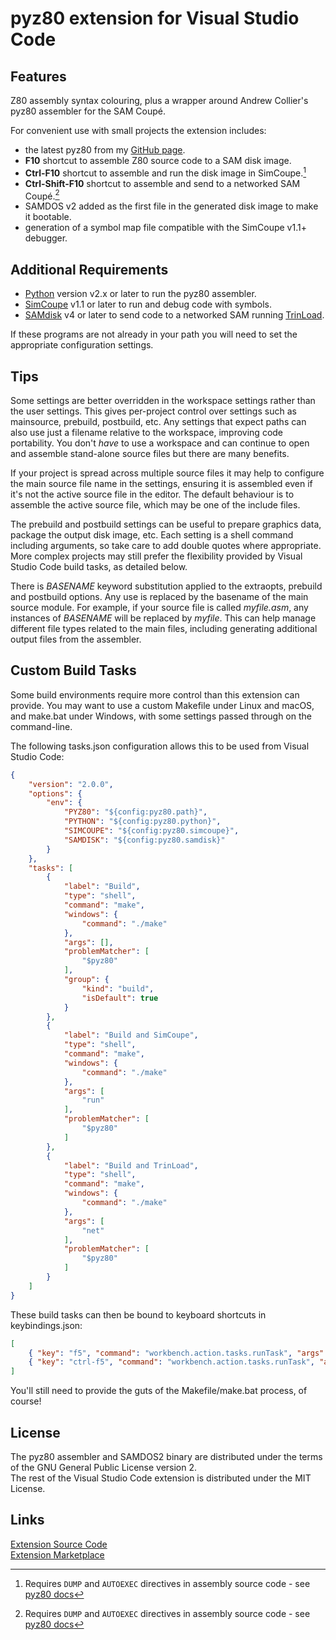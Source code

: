 # pyz80 extension for Visual Studio Code

## Features

Z80 assembly syntax colouring, plus a wrapper around Andrew Collier's pyz80 assembler for the SAM Coupé.

For convenient use with small projects the extension includes:

* the latest pyz80 from my [GitHub page](https://github.com/simonowen/pyz80).
* **F10** shortcut to assemble Z80 source code to a SAM disk image.
* **Ctrl-F10** shortcut to assemble and run the disk image in SimCoupe.[^1]
* **Ctrl-Shift-F10** shortcut to assemble and send to a networked SAM Coupé.[^1]
* SAMDOS v2 added as the first file in the generated disk image to make it bootable.
* generation of a symbol map file compatible with the SimCoupe v1.1+ debugger.

[^1]: Requires `DUMP` and `AUTOEXEC` directives in assembly source code - see [pyz80 docs](https://github.com/simonowen/pyz80/blob/master/README.md)

## Additional Requirements

* [Python](https://www.python.org/downloads/) version v2.x or later to run the pyz80 assembler.
* [SimCoupe](https://simonowen.com/simcoupe) v1.1 or later to run and debug code with symbols.
* [SAMdisk](https://github.com/simonowen/samdisk/releases/tag/20220725) v4 or later to send code to a networked SAM running [TrinLoad](https://simonowen.com/blog/2015/03/05/trinload-10/).

If these programs are not already in your path you will need to set the appropriate configuration settings.

## Tips

Some settings are better overridden in the workspace settings rather than the user settings. This gives per-project control over settings such as mainsource, prebuild, postbuild, etc. Any settings that expect paths can also use just a filename relative to the workspace, improving code portability. You don't _have_ to use a workspace and can continue to open and assemble stand-alone source files but there are many benefits.

If your project is spread across multiple source files it may help to configure the main source file name in the settings, ensuring it is assembled even if it's not the active source file in the editor. The default behaviour is to assemble the active source file, which may be one of the include files.

The prebuild and postbuild settings can be useful to prepare graphics data, package the output disk image, etc. Each setting is a shell command including arguments, so take care to add double quotes where appropriate. More complex projects may still prefer the flexibility provided by Visual Studio Code build tasks, as detailed below.

There is _BASENAME_ keyword substitution applied to the extraopts, prebuild and postbuild options. Any use is replaced by the basename of the main source module. For example, if your source file is called _myfile.asm_, any instances of _BASENAME_ will be replaced by _myfile_. This can help manage different file types related to the main files, including generating additional output files from the assembler.

## Custom Build Tasks

Some build environments require more control than this extension can provide. You may want to use a custom Makefile under Linux and macOS, and make.bat under Windows, with some settings passed through on the command-line.

The following tasks.json configuration allows this to be used from Visual Studio Code:

```json
{
    "version": "2.0.0",
    "options": {
        "env": {
            "PYZ80": "${config:pyz80.path}",
            "PYTHON": "${config:pyz80.python}",
            "SIMCOUPE": "${config:pyz80.simcoupe}",
            "SAMDISK": "${config:pyz80.samdisk}"
        }
    },
    "tasks": [
        {
            "label": "Build",
            "type": "shell",
            "command": "make",
            "windows": {
                "command": "./make"
            },
            "args": [],
            "problemMatcher": [
                "$pyz80"
            ],
            "group": {
                "kind": "build",
                "isDefault": true
            }
        },
        {
            "label": "Build and SimCoupe",
            "type": "shell",
            "command": "make",
            "windows": {
                "command": "./make"
            },
            "args": [
                "run"
            ],
            "problemMatcher": [
                "$pyz80"
            ]
        },
        {
            "label": "Build and TrinLoad",
            "type": "shell",
            "command": "make",
            "windows": {
                "command": "./make"
            },
            "args": [
                "net"
            ],
            "problemMatcher": [
                "$pyz80"
            ]
        }
    ]
}
```

These build tasks can then be bound to keyboard shortcuts in keybindings.json:

```json
[
    { "key": "f5", "command": "workbench.action.tasks.runTask", "args": "Build and SimCoupe", "when": "editorLangId == pyz80" },
    { "key": "ctrl-f5", "command": "workbench.action.tasks.runTask", "args": "Build and TrinLoad", "when": "editorLangId == pyz80" }
]
```

You'll still need to provide the guts of the Makefile/make.bat process, of course!

## License

The pyz80 assembler and SAMDOS2 binary are distributed under the terms of the GNU General Public License version 2.  
The rest of the Visual Studio Code extension is distributed under the MIT License.

## Links

[Extension Source Code](https://github.com/simonowen/vscode-pyz80)  
[Extension Marketplace](https://marketplace.visualstudio.com/items?itemName=simonowen.pyz80)  
